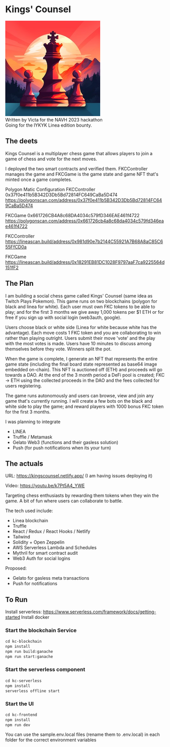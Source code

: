 # Kings' Counsel
![Kings' Counsel](./kingscounsel.jpeg)  
Written by Victa for the NAVH 2023 hackathon  
Going for the IYKYK Linea edition bounty.

## The deets
Kings Counsel is a multiplayer chess game that allows players to join a game of chess and vote for the next moves.


I deployed the two smart contracts and verified them. FKCController manages the game and FKCGame is the game state and game NFT that's minted once a game completes.

Polygon Matic Configuration
FKCController
0x37f0e411b5B342D3Db5Bd72814FC649CaBa5D474
https://polygonscan.com/address/0x37f0e411b5B342D3Db5Bd72814FC649CaBa5D474

FKCGame
0x661726CB4A8c68DA4034c579fD346EAE461f4722
https://polygonscan.com/address/0x661726cb4a8c68da4034c579fd346eae461f4722



FKCController
https://lineascan.build/address/0x981d90e7b2144C55921A7B68A8aC85C655FfCD0a

FKCGame
https://lineascan.build/address/0x18291EB81DC1028F9797aaF7ca9225564d151fF2


## The Plan
I am building a social chess game called Kings' Counsel (same idea as Twitch Plays Pokemon). This game runs on two blockchains (polygon for black and linea for white). Each user must own FKC tokens to be able to play; and for the first 3 months we give away 1,000 tokens per $1 ETH or for free if you sign up with social login (web3auth, google).

Users choose black or white side (Linea for white because white has the advantage). Each move costs 1 FKC token and you are collaborating to win rather than playing outright. Users submit their move 'vote' and the play with the most votes is made. Users have 10 minutes to discuss among themselves before they vote. Winners split the pot.

When the game is complete, I generate an NFT that represents the entire game state (including the final board state represented as base64 image embedded on-chain). This NFT is auctioned off (ETH) and proceeds will go towards a DAO. At the end of the 3 month period a DeFi pool is created; FKC -> ETH using the collected proceeds in the DAO and the fees collected for users registering.

The game runs autonomously and users can browse, view and join any game that's currently running. I will create a few bots on the black and white side to play the game; and reward players with 1000 bonus FKC token for the first 3 months.

I was planning to integrate
- LINEA
- Truffle / Metamask
- Gelato Web3 (functions and their gasless solution)
- Push (for push notifications when its your turn)

## The actuals
URL: https://kingscounsel.netlify.app/ (I am having issues deploying it)

Video: https://youtu.be/k7Pt5A4_YWE

Targeting chess enthusiasts by rewarding them tokens when they win the game. A bit of fun where users can collaborate to battle. 

The tech used include:
- Linea blockchain
- Truffle
- React / Redux / React Hooks / Netlify
- Tailwind
- Solidity + Open Zeppelin
- AWS Serverless Lambda and Schedules
- Mythril for smart contract audit
- Web3 Auth for social logins

Proposed:
- Gelato for gasless meta transactions
- Push for notifications

## To Run
Install serverless: https://www.serverless.com/framework/docs/getting-started
Install docker

### Start the blockchain Service
```
cd kc-blockchain
npm install
npm run build:ganache
npm run start:ganache 
```

### Start the serverless component
```
cd kc-serverless
npm install
serverless offline start
```

### Start the UI
```
cd kc-frontend
npm install
npm run dev
```

You can use the sample.env.local files (rename them to .env.local) in each folder for the correct environment variables